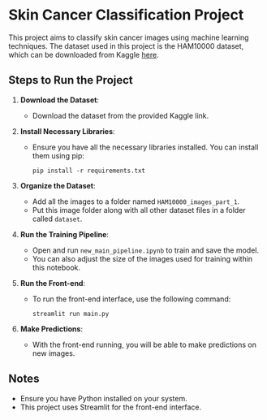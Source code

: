 # Skin Cancer Classification Project

This project aims to classify skin cancer images using machine learning techniques. The dataset used in this project is the HAM10000 dataset, which can be downloaded from Kaggle [here](https://www.kaggle.com/datasets/kmader/skin-cancer-mnist-ham10000).

## Steps to Run the Project

1. **Download the Dataset**:
   - Download the dataset from the provided Kaggle link.

2. **Install Necessary Libraries**:
   - Ensure you have all the necessary libraries installed. You can install them using pip:
     ```
     pip install -r requirements.txt
     ```

3. **Organize the Dataset**:
   - Add all the images to a folder named `HAM10000_images_part_1`.
   - Put this image folder along with all other dataset files in a folder called `dataset`.

4. **Run the Training Pipeline**:
   - Open and run `new_main_pipeline.ipynb` to train and save the model.
   - You can also adjust the size of the images used for training within this notebook.

5. **Run the Front-end**:
   - To run the front-end interface, use the following command:
     ```
     streamlit run main.py
     ```

6. **Make Predictions**:
   - With the front-end running, you will be able to make predictions on new images.

## Notes

- Ensure you have Python installed on your system.
- This project uses Streamlit for the front-end interface.
